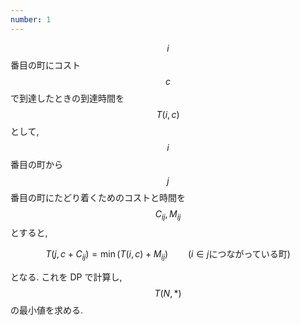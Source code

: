 ```yaml
---
number: 1
---
```

$$ i $$ 番目の町にコスト $$ c $$ で到達したときの到達時間を $$ T(i, c) $$ として, $$ i $$ 番目の町から $$ j $$ 番目の町にたどり着くためのコストと時間を $$ C_{ij}, M_{ij} $$ とすると,

$$
T(j, c + C_{ij}) = \min(T(i, c) + M_{ij}) \qquad (i \in j \text{につながっている町})
$$

となる. これを DP で計算し, $$ T(N, \ast) $$ の最小値を求める.
